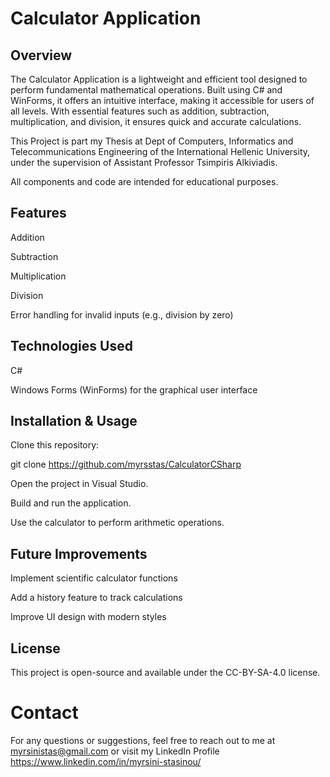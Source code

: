 # Calculator Application

## Overview

The Calculator Application is a lightweight and efficient tool designed to perform fundamental mathematical operations. Built using C# and WinForms, it offers an intuitive interface, making it accessible for users of all levels. With essential features such as addition, subtraction, multiplication, and division, it ensures quick and accurate calculations. 

This Project is part my Thesis at Dept of Computers, Informatics and Telecommunications Engineering of the International Hellenic University, under the supervision of Assistant Professor Tsimpiris Alkiviadis.

All components and code are intended for educational purposes.

## Features

Addition

Subtraction

Multiplication

Division

Error handling for invalid inputs (e.g., division by zero)

## Technologies Used

C#

Windows Forms (WinForms) for the graphical user interface

## Installation & Usage

Clone this repository:

git clone https://github.com/myrsstas/CalculatorCSharp

Open the project in Visual Studio.

Build and run the application.

Use the calculator to perform arithmetic operations.

## Future Improvements

Implement scientific calculator functions

Add a history feature to track calculations

Improve UI design with modern styles

## License

This project is open-source and available under the CC-BY-SA-4.0 license.

# Contact

For any questions or suggestions, feel free to reach out to me at myrsinistas@gmail.com or visit my LinkedIn Profile https://www.linkedin.com/in/myrsini-stasinou/
